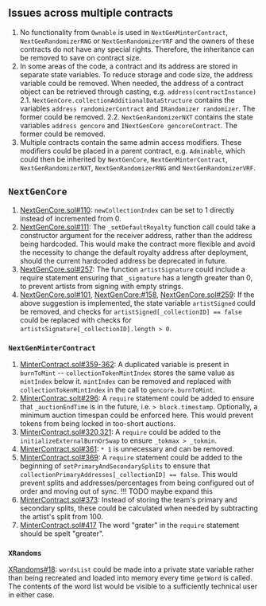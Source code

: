 ## Issues across multiple contracts

1. No functionality from `Ownable` is used in `NextGenMinterContract`, `NextGenRandomizerRNG` or `NextGenRandomizerVRF` and the owners of these contracts do not have any special rights. Therefore, the inheritance can be removed to save on contract size.
2. In some areas of the code, a contract and its address are stored in separate state variables. To reduce storage and code size, the address variable could be removed. When needed, the address of a contract object can be retrieved through casting, e.g. `address(contractInstance)`
2.1. `NextGenCore.collectionAdditionalDataStructure` contains the variables `address randomizerContract` and `IRandomizer randomizer`. The former could be removed.
2.2. `NextGenRandomizerNXT` contains the state variables `address gencore` and `INextGenCore gencoreContract`. The former could be removed.
3. Multiple contracts contain the same admin access modifiers. These modifiers could be placed in a parent contract, e.g. `Adminable`, which could then be inherited by `NextGenCore`, `NextGenMinterContract`, `NextGenRandomizerNXT`, `NextGenRandomizerRNG` and `NextGenRandomizerVRF`.

## `NextGenCore`

1. [NextGenCore.sol#110](https://github.com/code-423n4/2023-10-nextgen/blob/main/smart-contracts/NextGenCore.sol#L110): `newCollectionIndex` can be set to 1 directly instead of incremented from 0.
2. [NextGenCore.sol#111](https://github.com/code-423n4/2023-10-nextgen/blob/main/smart-contracts/NextGenCore.sol#L111): The `_setDefaultRoyalty` function call could take a constructor argument for the receiver address, rather than the address being hardcoded. This would make the contract more flexible and avoid the necessity to change the default royalty address after deployment, should the current hardcoded address be deprecated in future.
3. [NextGenCore.sol#257](https://github.com/code-423n4/2023-10-nextgen/blob/main/smart-contracts/NextGenCore.sol#L257): The function `artistSignature` could include a require statement ensuring that `_signature` has a length greater than 0, to prevent artists from signing with empty strings.
4. [NextGenCore.sol#101](https://github.com/code-423n4/2023-10-nextgen/blob/main/smart-contracts/NextGenCore.sol#L101), [NextGenCore:#158](https://github.com/code-423n4/2023-10-nextgen/blob/main/smart-contracts/NextGenCore.sol#L158), [NextGenCore.sol#259](https://github.com/code-423n4/2023-10-nextgen/blob/main/smart-contracts/NextGenCore.sol#L259): If the above suggestion is implemented, the state variable `artistSigned` could be removed, and checks for `artistSigned[_collectionID] == false` could be replaced with checks for `artistsSignature[_collectionID].length > 0`.

### `NextGenMinterContract`

1. [MinterContract.sol#359-362](https://github.com/code-423n4/2023-10-nextgen/blob/main/smart-contracts/MinterContract.sol#L359-L362): A duplicated variable is present in `burnToMint` -- `collectionTokenMintIndex` stores the same value as `mintIndex` below it. `mintIndex` can be removed and replaced with `collectionTokenMintIndex` in the call to `gencore.burnToMint`.
2. [MinterContrac.solt#296](https://github.com/code-423n4/2023-10-nextgen/blob/main/smart-contracts/MinterContract.sol#L296): A `require` statement could be added to ensure that `_auctionEndTime` is in the future, i.e. `> block.timestamp`. Optionally, a minimum auction timespan could be enforced here. This would prevent tokens from being locked in too-short auctions.
3. [MinterContract.sol#320,321](https://github.com/code-423n4/2023-10-nextgen/blob/08a56bacd286ee52433670f3bb73a0e4a4525dd4/smart-contracts/MinterContract.sol#L320-L321): A `require` could be added to the `initializeExternalBurnOrSwap` to ensure `_tokmax > _tokmin`.
4. [MinterContract.sol#361](https://github.com/code-423n4/2023-10-nextgen/blob/08a56bacd286ee52433670f3bb73a0e4a4525dd4/smart-contracts/MinterContract.sol#L361): `* 1` is unnecessary and can be removed.
5. [MinterContract.sol#369](https://github.com/code-423n4/2023-10-nextgen/blob/08a56bacd286ee52433670f3bb73a0e4a4525dd4/smart-contracts/MinterContract.sol#L369): A `require` statement could be added to the beginning of `setPrimaryAndSecondarySplits` to ensure that `collectionPrimaryAddresses[_collectionID] == false`. This would prevent splits and addresses/percentages from being configured out of order and moving out of sync. !!! TODO maybe expand this
6. [MinterContract.sol#373](https://github.com/code-423n4/2023-10-nextgen/blob/08a56bacd286ee52433670f3bb73a0e4a4525dd4/smart-contracts/MinterContract.sol#L373): Instead of storing the team's primary and secondary splits, these could be calculated when needed by subtracting the artist's split from 100.
7.  [MinterContract.sol#417](https://github.com/code-423n4/2023-10-nextgen/blob/08a56bacd286ee52433670f3bb73a0e4a4525dd4/smart-contracts/MinterContract.sol#L417) The word "grater" in the `require` statement should be spelt "greater".

### `XRandoms`

[XRandoms#18](https://github.com/code-423n4/2023-10-nextgen/blob/main/smart-contracts/XRandoms.sol#L18): `wordsList` could be made into a private state variable rather than being recreated and loaded into memory every time `getWord` is called. The contents of the word list would be visible to a sufficiently technical user in either case.
